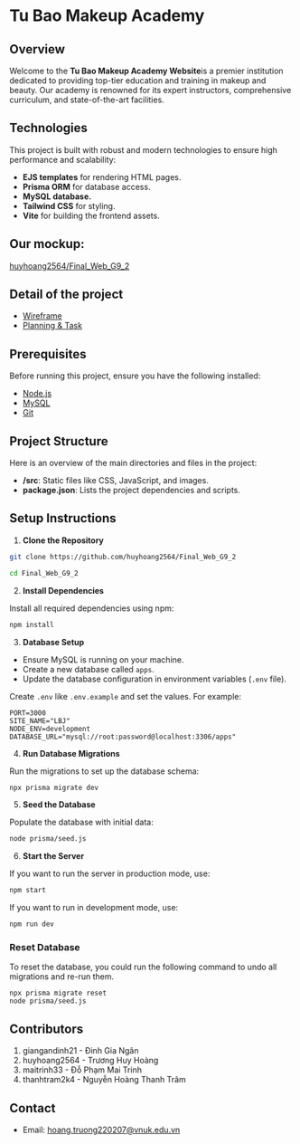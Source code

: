 # Tu Bao Makeup Academy

## Overview
Welcome to the **Tu Bao Makeup Academy Website**is a premier institution dedicated to providing top-tier education and training in makeup and beauty. Our academy is renowned for its expert instructors, comprehensive curriculum, and state-of-the-art facilities.

## Technologies
This project is built with robust and modern technologies to ensure high performance and scalability:
- **EJS templates** for rendering HTML pages.
- **Prisma ORM** for database access.
- **MySQL database.**
- **Tailwind CSS** for styling.
- **Vite** for building the frontend assets. 

## Our mockup: 
[huyhoang2564/Final_Web_G9_2](https://github.com/huyhoang2564/Final_Web_G9_2)

## Detail of the project
- [Wireframe](Report/Wireframe/README.md)
- [Planning & Task](Report/Planning/README.md)


## Prerequisites

Before running this project, ensure you have the following installed:

- [Node.js](https://nodejs.org/en/download/)
- [MySQL](https://dev.mysql.com/downloads/mysql/)
- [Git](https://git-scm.com/downloads)

## Project Structure

Here is an overview of the main directories and files in the project:
- **/src**: Static files like CSS, JavaScript, and images.
- **package.json**: Lists the project dependencies and scripts.

## Setup Instructions

1. **Clone the Repository**

```bash
git clone https://github.com/huyhoang2564/Final_Web_G9_2

cd Final_Web_G9_2

```

2. **Install Dependencies**

Install all required dependencies using npm:

```bash
npm install
```

3. **Database Setup**

- Ensure MySQL is running on your machine.
- Create a new database called `apps`.
- Update the database configuration in environment variables (`.env` file).

Create `.env` like `.env.example` and set the values. For example:
```
PORT=3000
SITE_NAME="LBJ"
NODE_ENV=development
DATABASE_URL="mysql://root:password@localhost:3306/apps"
```

4. **Run Database Migrations**

Run the migrations to set up the database schema:

```bash
npx prisma migrate dev
```

5. **Seed the Database**

Populate the database with initial data:

```bash
node prisma/seed.js
```

6. **Start the Server**

If you want to run the server in production mode, use:
```bash
npm start
```

If you want to run in development mode, use:
```bash
npm run dev
```

### Reset Database

To reset the database, you could run the following command to undo all migrations and re-run them.
```
npx prisma migrate reset
node prisma/seed.js
```

## Contributors

1. giangandinh21 - Đinh Gia Ngân
2. huyhoang2564 - Trương Huy Hoàng
3. maitrinh33 - Đỗ Phạm Mai Trinh
4. thanhtram2k4 - Nguyễn Hoàng Thanh Trâm

## Contact
* Email: hoang.truong220207@vnuk.edu.vn
